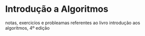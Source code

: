 # Introdução a Algoritmos
notas, exercicíos e probleamas referentes ao livro introdução aos algoritmos, 4º edição
